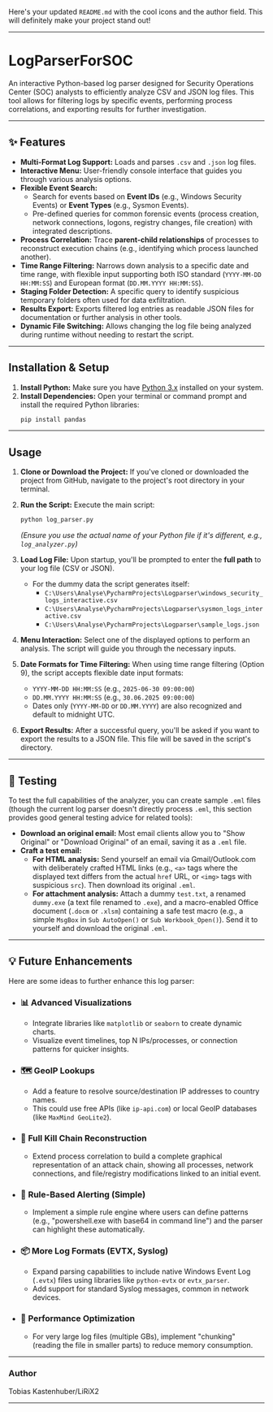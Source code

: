 Here's your updated `README.md` with the cool icons and the author field. This will definitely make your project stand out\!

-----

# LogParserForSOC

An interactive Python-based log parser designed for Security Operations Center (SOC) analysts to efficiently analyze CSV and JSON log files. This tool allows for filtering logs by specific events, performing process correlations, and exporting results for further investigation.

-----

## ✨ Features

  * **Multi-Format Log Support:** Loads and parses `.csv` and `.json` log files.
  * **Interactive Menu:** User-friendly console interface that guides you through various analysis options.
  * **Flexible Event Search:**
      * Search for events based on **Event IDs** (e.g., Windows Security Events) or **Event Types** (e.g., Sysmon Events).
      * Pre-defined queries for common forensic events (process creation, network connections, logons, registry changes, file creation) with integrated descriptions.
  * **Process Correlation:** Trace **parent-child relationships** of processes to reconstruct execution chains (e.g., identifying which process launched another).
  * **Time Range Filtering:** Narrows down analysis to a specific date and time range, with flexible input supporting both ISO standard (`YYYY-MM-DD HH:MM:SS`) and European format (`DD.MM.YYYY HH:MM:SS`).
  * **Staging Folder Detection:** A specific query to identify suspicious temporary folders often used for data exfiltration.
  * **Results Export:** Exports filtered log entries as readable JSON files for documentation or further analysis in other tools.
  * **Dynamic File Switching:** Allows changing the log file being analyzed during runtime without needing to restart the script.

-----

## Installation & Setup

1.  **Install Python:** Make sure you have [Python 3.x](https://www.python.org/downloads/) installed on your system.
2.  **Install Dependencies:** Open your terminal or command prompt and install the required Python libraries:
    ```bash
    pip install pandas
    ```

-----

## Usage

1.  **Clone or Download the Project:**
    If you've cloned or downloaded the project from GitHub, navigate to the project's root directory in your terminal.

2.  **Run the Script:**
    Execute the main script:

    ```bash
    python log_parser.py
    ```

    *(Ensure you use the actual name of your Python file if it's different, e.g., `log_analyzer.py`)*

3.  **Load Log File:**
    Upon startup, you'll be prompted to enter the **full path** to your log file (CSV or JSON).

      * For the dummy data the script generates itself:
          * `C:\Users\Analyse\PycharmProjects\Logparser\windows_security_logs_interactive.csv`
          * `C:\Users\Analyse\PycharmProjects\Logparser\sysmon_logs_interactive.csv`
          * `C:\Users\Analyse\PycharmProjects\Logparser\sample_logs.json`

4.  **Menu Interaction:**
    Select one of the displayed options to perform an analysis. The script will guide you through the necessary inputs.

5.  **Date Formats for Time Filtering:**
    When using time range filtering (Option 9), the script accepts flexible date input formats:

      * `YYYY-MM-DD HH:MM:SS` (e.g., `2025-06-30 09:00:00`)
      * `DD.MM.YYYY HH:MM:SS` (e.g., `30.06.2025 09:00:00`)
      * Dates only (`YYYY-MM-DD` or `DD.MM.YYYY`) are also recognized and default to midnight UTC.

6.  **Export Results:**
    After a successful query, you'll be asked if you want to export the results to a JSON file. This file will be saved in the script's directory.

-----

## 🧪 Testing

To test the full capabilities of the analyzer, you can create sample `.eml` files (though the current log parser doesn't directly process `.eml`, this section provides good general testing advice for related tools):

  * **Download an original email:** Most email clients allow you to "Show Original" or "Download Original" of an email, saving it as a `.eml` file.
  * **Craft a test email:**
      * **For HTML analysis:** Send yourself an email via Gmail/Outlook.com with deliberately crafted HTML links (e.g., `<a>` tags where the displayed text differs from the actual `href` URL, or `<img>` tags with suspicious `src`). Then download its original `.eml`.
      * **For attachment analysis:** Attach a dummy `test.txt`, a renamed `dummy.exe` (a text file renamed to `.exe`), and a macro-enabled Office document (`.docm` or `.xlsm`) containing a safe test macro (e.g., a simple `MsgBox` in `Sub AutoOpen()` or `Sub Workbook_Open()`). Send it to yourself and download the original `.eml`.

-----

## 💡 Future Enhancements

Here are some ideas to further enhance this log parser:

  * ### 📊 **Advanced Visualizations**

      * Integrate libraries like `matplotlib` or `seaborn` to create dynamic charts.
      * Visualize event timelines, top N IPs/processes, or connection patterns for quicker insights.

  * ### 🗺️ **GeoIP Lookups**

      * Add a feature to resolve source/destination IP addresses to country names.
      * This could use free APIs (like `ip-api.com`) or local GeoIP databases (like `MaxMind GeoLite2`).

  * ### 🔗 **Full Kill Chain Reconstruction**

      * Extend process correlation to build a complete graphical representation of an attack chain, showing all processes, network connections, and file/registry modifications linked to an initial event.

  * ### 🔔 **Rule-Based Alerting (Simple)**

      * Implement a simple rule engine where users can define patterns (e.g., "powershell.exe with base64 in command line") and the parser can highlight these automatically.

  * ### 📦 **More Log Formats (EVTX, Syslog)**

      * Expand parsing capabilities to include native Windows Event Log (`.evtx`) files using libraries like `python-evtx` or `evtx_parser`.
      * Add support for standard Syslog messages, common in network devices.

  * ### 🚀 **Performance Optimization**

      * For very large log files (multiple GBs), implement "chunking" (reading the file in smaller parts) to reduce memory consumption.

-----

### Author

Tobias Kastenhuber/LiRiX2

-----
